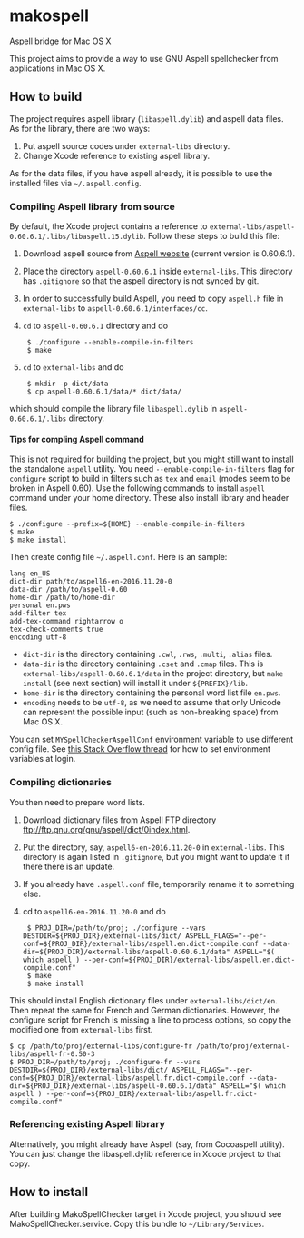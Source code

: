 # makospell

Aspell bridge for Mac OS X

This project aims to provide a way to use GNU Aspell spellchecker from applications in Mac OS X.

## How to build

The project requires aspell library (`libaspell.dylib`) and aspell data files.
As for the library, there are two ways:

1. Put aspell source codes under `external-libs` directory.
2. Change Xcode reference to existing aspell library.

As for the data files, if you have aspell already, it is possible to use the installed files via `~/.aspell.config`.

### Compiling Aspell library from source

By default, the Xcode project contains a reference to `external-libs/aspell-0.60.6.1/.libs/libaspell.15.dylib`.
Follow these steps to build this file:

1. Download aspell source from [Aspell website](http://aspell.net/) (current version is 0.60.6.1).
2. Place the directory `aspell-0.60.6.1` inside `external-libs`.
   This directory has `.gitignore` so that the aspell directory is not synced by git.
3. In order to successfully build Aspell, you need to copy `aspell.h` file in `external-libs` to `aspell-0.60.6.1/interfaces/cc`.
4. `cd` to `aspell-0.60.6.1` directory and do

        $ ./configure --enable-compile-in-filters
        $ make
5. `cd` to `external-libs` and do

        $ mkdir -p dict/data
        $ cp aspell-0.60.6.1/data/* dict/data/

which should compile the library file `libaspell.dylib` in `aspell-0.60.6.1/.libs` directory.

#### Tips for compling Aspell command

This is not required for building the project, but you might still want to install the standalone `aspell` utility.
You need `--enable-compile-in-filters` flag for `configure` script to build in filters such as `tex` and `email` (modes seem to be broken in Aspell 0.60).
Use the following commands to install `aspell` command under your home directory.
These also install library and header files.

    $ ./configure --prefix=${HOME} --enable-compile-in-filters
    $ make
    $ make install

Then create config file `~/.aspell.conf`.
Here is an sample:

    lang en_US
    dict-dir path/to/aspell6-en-2016.11.20-0
    data-dir /path/to/aspell-0.60
    home-dir /path/to/home-dir
    personal en.pws
    add-filter tex
    add-tex-command rightarrow o
    tex-check-comments true
    encoding utf-8

* `dict-dir` is the directory containing `.cwl`, `.rws`, `.multi`, `.alias` files.
* `data-dir` is the directory containing `.cset` and `.cmap` files.
  This is `external-libs/aspell-0.60.6.1/data` in the project directory, but `make install` (see next section) will install it under `${PREFIX}/lib`.
* `home-dir` is the directory containing the personal word list file `en.pws`.
* `encoding` needs to be `utf-8`, as we need to assume that only Unicode can represent the possible input (such as non-breaking space) from Mac OS X.

You can set `MYSpellCheckerAspellConf` environment variable to use different config file.
See [this Stack Overflow thread](http://stackoverflow.com/questions/25385934/setting-environment-variables-via-launchd-conf-no-longer-works-in-os-x-yosemite/26586170#26586170) for how to set environment variables at login.

### Compiling dictionaries

You then need to prepare word lists.

1. Download dictionary files from Aspell FTP directory ftp://ftp.gnu.org/gnu/aspell/dict/0index.html.
2. Put the directory, say, `aspell6-en-2016.11.20-0` in `external-libs`.
   This directory is again listed in `.gitignore`, but you might want to update it if there there is an update.
3. If you already have `.aspell.conf` file, temporarily rename it to something else.
4. cd to `aspell6-en-2016.11.20-0` and do

        $ PROJ_DIR=/path/to/proj; ./configure --vars DESTDIR=${PROJ_DIR}/external-libs/dict/ ASPELL_FLAGS="--per-conf=${PROJ_DIR}/external-libs/aspell.en.dict-compile.conf --data-dir=${PROJ_DIR}/external-libs/aspell-0.60.6.1/data" ASPELL="$( which aspell ) --per-conf=${PROJ_DIR}/external-libs/aspell.en.dict-compile.conf"
        $ make
        $ make install

This should install English dictionary files under `external-libs/dict/en`.
Then repeat the same for French and German dictionaries.
However, the configure script for French is missing a line to process options, so copy the modified one from `external-libs` first.

    $ cp /path/to/proj/external-libs/configure-fr /path/to/proj/external-libs/aspell-fr-0.50-3
    $ PROJ_DIR=/path/to/proj; ./configure-fr --vars DESTDIR=${PROJ_DIR}/external-libs/dict/ ASPELL_FLAGS="--per-conf=${PROJ_DIR}/external-libs/aspell.fr.dict-compile.conf --data-dir=${PROJ_DIR}/external-libs/aspell-0.60.6.1/data" ASPELL="$( which aspell ) --per-conf=${PROJ_DIR}/external-libs/aspell.fr.dict-compile.conf"

### Referencing existing Aspell library

Alternatively, you might already have Aspell (say, from Cocoaspell utility).
You can just change the libaspell.dylib reference in Xcode project to that copy.

## How to install

After building MakoSpellChecker target in Xcode project, you should see MakoSpellChecker.service.
Copy this bundle to `~/Library/Services`.
